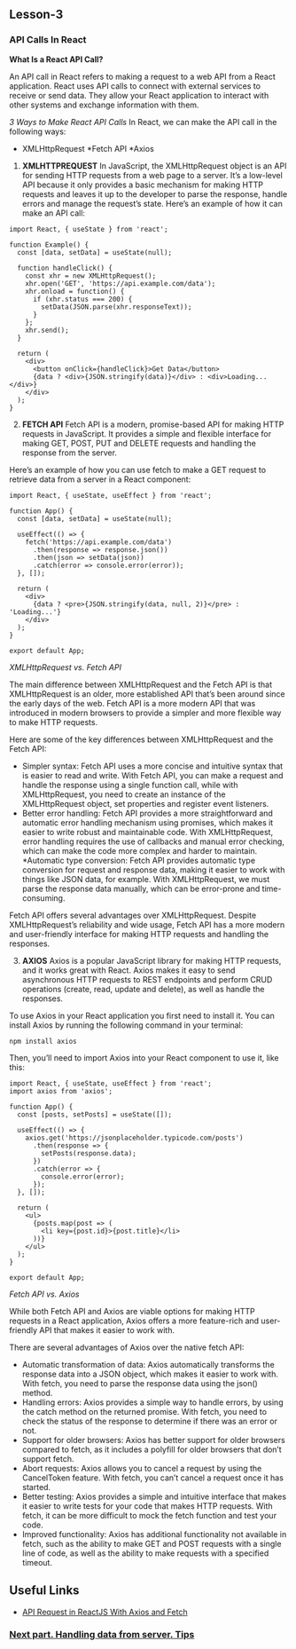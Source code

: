 ## Lesson-3
### API Calls In React 

**What Is a React API Call?**

An API call in React refers to making a request to a web API from a React application. React uses API calls to connect with external services to receive or send data. They allow your React application to interact with other systems and exchange information with them.

*3 Ways to Make React API Calls*
In React, we can make the API call in the following ways:

* XMLHttpRequest
*Fetch API
*Axios

1. **XMLHTTPREQUEST**
In JavaScript, the XMLHttpRequest object is an API for sending HTTP requests from a web page to a server. It’s a low-level API because it only provides a basic mechanism for making HTTP requests and leaves it up to the developer to parse the response, handle errors and manage the request’s state. Here’s an example of how it can make an API call:
```react
import React, { useState } from 'react';

function Example() {
  const [data, setData] = useState(null);

  function handleClick() {
    const xhr = new XMLHttpRequest();
    xhr.open('GET', 'https://api.example.com/data');
    xhr.onload = function() {
      if (xhr.status === 200) {
        setData(JSON.parse(xhr.responseText));
      }
    };
    xhr.send();
  }

  return (
    <div>
      <button onClick={handleClick}>Get Data</button>
      {data ? <div>{JSON.stringify(data)}</div> : <div>Loading...</div>}
    </div>
  );
}
``` 

2. **FETCH API**
Fetch API is a modern, promise-based API for making HTTP requests in JavaScript. It provides a simple and flexible interface for making GET, POST, PUT and DELETE requests and handling the response from the server.

Here’s an example of how you can use fetch to make a GET request to retrieve data from a server in a React component:

```react
import React, { useState, useEffect } from 'react';

function App() {
  const [data, setData] = useState(null);

  useEffect(() => {
    fetch('https://api.example.com/data')
      .then(response => response.json())
      .then(json => setData(json))
      .catch(error => console.error(error));
  }, []);

  return (
    <div>
      {data ? <pre>{JSON.stringify(data, null, 2)}</pre> : 'Loading...'}
    </div>
  );
}

export default App;
```

*XMLHttpRequest vs. Fetch API*

The main difference between XMLHttpRequest and the Fetch API is that XMLHttpRequest is an older, more established API that’s been around since the early days of the web. Fetch API is a more modern API that was introduced in modern browsers to provide a simpler and more flexible way to make HTTP requests.

Here are some of the key differences between XMLHttpRequest and the Fetch API:

* Simpler syntax: Fetch API uses a more concise and intuitive syntax that is easier to read and write. With Fetch API, you can make a request and handle the response using a single function call, while with XMLHttpRequest, you need to create an instance of the XMLHttpRequest object, set properties and register event listeners.
* Better error handling: Fetch API provides a more straightforward and automatic error handling mechanism using promises, which makes it easier to write robust and maintainable code. With XMLHttpRequest, error handling requires the use of callbacks and manual error checking, which can make the code more complex and harder to maintain.
*Automatic type conversion: Fetch API provides automatic type conversion for request and response data, making it easier to work with things like JSON data, for example. With XMLHttpRequest, we must parse the response data manually, which can be error-prone and time-consuming.

Fetch API offers several advantages over XMLHttpRequest. Despite XMLHttpRequest’s reliability and wide usage, Fetch API has a more modern and user-friendly interface for making HTTP requests and handling the responses.

3. **AXIOS**
Axios is a popular JavaScript library for making HTTP requests, and it works great with React. Axios makes it easy to send asynchronous HTTP requests to REST endpoints and perform CRUD operations (create, read, update and delete), as well as handle the responses.

To use Axios in your React application you first need to install it. You can install Axios by running the following command in your terminal:

```npm install axios```

Then, you’ll need to import Axios into your React component to use it, like this:

```react
import React, { useState, useEffect } from 'react';
import axios from 'axios';

function App() {
  const [posts, setPosts] = useState([]);

  useEffect(() => {
    axios.get('https://jsonplaceholder.typicode.com/posts')
      .then(response => {
        setPosts(response.data);
      })
      .catch(error => {
        console.error(error);
      });
  }, []);

  return (
    <ul>
      {posts.map(post => (
        <li key={post.id}>{post.title}</li>
      ))}
    </ul>
  );
}

export default App;
``` 

*Fetch API vs. Axios*

While both Fetch API and Axios are viable options for making HTTP requests in a React application, Axios offers a more feature-rich and user-friendly API that makes it easier to work with.

There are several advantages of Axios over the native fetch API:

* Automatic transformation of data: Axios automatically transforms the response data into a JSON object, which makes it easier to work with. With fetch, you need to parse the response data using the json() method.
* Handling errors: Axios provides a simple way to handle errors, by using the catch method on the returned promise. With fetch, you need to check the status of the response to determine if there was an error or not.
* Support for older browsers: Axios has better support for older browsers compared to fetch, as it includes a polyfill for older browsers that don’t support fetch.
* Abort requests: Axios allows you to cancel a request by using the CancelToken feature. With fetch, you can’t cancel a request once it has started.
* Better testing: Axios provides a simple and intuitive interface that makes it easier to write tests for your code that makes HTTP requests. With fetch, it can be more difficult to mock the fetch function and test your code.
* Improved functionality: Axios has additional functionality not available in fetch, such as the ability to make GET and POST requests with a single line of code, as well as the ability to make requests with a specified timeout.

## Useful Links

* [API Request in ReactJS With Axios and Fetch](https://www.youtube.com/watch?v=rpg1jOvGCtQ&ab_channel=PedroTech)
### [Next part. Handling data from server. Tips ](/Lesson-4/Data-Handling/)